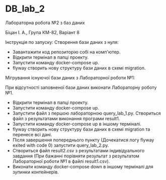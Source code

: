 # DB_lab_2

Лабораторна робота №2 з баз даних

Біцан І. А., Група КМ-82, Варіант 8


Інструкція по запуску:
Створення бази даних з нуля:
- Завантажити код репозиторію собі на комп'ютер.
- Відкрити термінал в папці проекту.
- Запустити команду docker-compose up.
- flyway створить нову структуру бази даних в схемі migration.

Мігрування існуючої бази даних з Лабораторної роботи №1:

При відсутності заповненої бази даних виконати Лабораторну роботу №1.
- Відкрити термінал в папці проекту.
- Запустити команду docker-compose up.
- Запустити файл з першою лабораторною query_lab_1.py. Створиться файл з результатами виконання програми result1.
- Запустити команду docker-compose up в іншому терміналі.
- flyway створить нову структуру бази даних в схемі migration та перенесе всі дані.
- Після завершення попереднього пункту (Дочекатися логу flyway exited with code 0) запустити query_lab_2.py.
- Створиться файл result2.csv з результатами індивідуального завдання (При бажанні порівняти результат з результатом Лабораторної роботи №1 в файлі result1.csv).
- Виконати команду docker-compose down в іншому терміналі для зупинки контейнерів.
